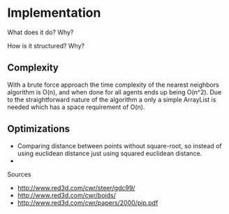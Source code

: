 # Implementation

What does it do?
Why?

How is it structured?
Why?

## Complexity
With a brute force approach the time complexity of the nearest neighbors algorithm is O(n), and when done for all agents ends up being O(n^2). Due to the straightforward nature of the algorithm a only a simple ArrayList is needed which has a space requirement of O(n).

## Optimizations
* Comparing distance between points without square-root, so instead of using euclidean distance just using squared euclidean distance.
* 

Sources

* http://www.red3d.com/cwr/steer/gdc99/
* http://www.red3d.com/cwr/boids/
* http://www.red3d.com/cwr/papers/2000/pip.pdf